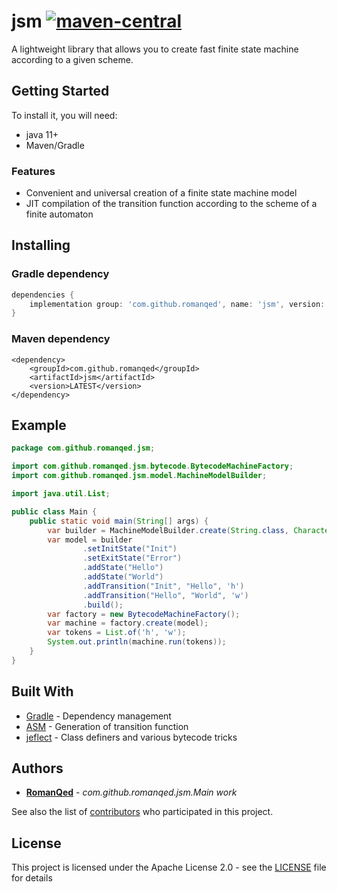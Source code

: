 # jsm [![maven-central](https://img.shields.io/maven-central/v/com.github.romanqed/jsm?color=blue)](https://repo1.maven.org/maven2/com/github/romanqed/jsm/)

A lightweight library that allows you to create fast finite state machine according to a given scheme.

## Getting Started

To install it, you will need:

* java 11+
* Maven/Gradle

### Features

* Convenient and universal creation of a finite state machine model
* JIT compilation of the transition function according to the scheme of a finite automaton

## Installing

### Gradle dependency

```Groovy
dependencies {
    implementation group: 'com.github.romanqed', name: 'jsm', version: 'LATEST'
}
```

### Maven dependency

```
<dependency>
    <groupId>com.github.romanqed</groupId>
    <artifactId>jsm</artifactId>
    <version>LATEST</version>
</dependency>
```

## Example

```Java
package com.github.romanqed.jsm;

import com.github.romanqed.jsm.bytecode.BytecodeMachineFactory;
import com.github.romanqed.jsm.model.MachineModelBuilder;

import java.util.List;

public class Main {
    public static void main(String[] args) {
        var builder = MachineModelBuilder.create(String.class, Character.class);
        var model = builder
                .setInitState("Init")
                .setExitState("Error")
                .addState("Hello")
                .addState("World")
                .addTransition("Init", "Hello", 'h')
                .addTransition("Hello", "World", 'w')
                .build();
        var factory = new BytecodeMachineFactory();
        var machine = factory.create(model);
        var tokens = List.of('h', 'w');
        System.out.println(machine.run(tokens));
    }
}
```

## Built With

* [Gradle](https://gradle.org) - Dependency management
* [ASM](https://asm.ow2.io) - Generation of transition function
* [jeflect](https://github.com/RomanQed/jeflect) - Class definers and various bytecode tricks

## Authors

* **[RomanQed](https://github.com/RomanQed)** - *com.github.romanqed.jsm.Main work*

See also the list of [contributors](https://github.com/RomanQed/jsm/contributors)
who participated in this project.

## License

This project is licensed under the Apache License 2.0 - see the [LICENSE](LICENSE) file for details
